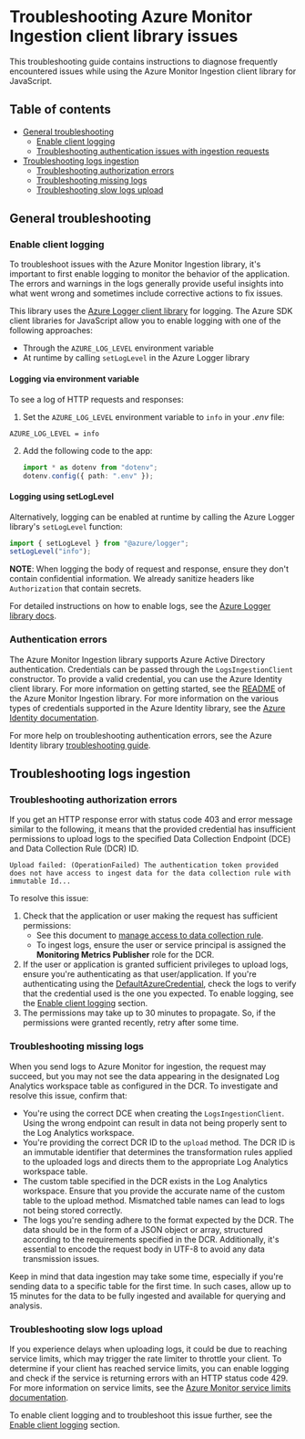 # Troubleshooting Azure Monitor Ingestion client library issues

This troubleshooting guide contains instructions to diagnose frequently encountered issues while using the Azure Monitor Ingestion client library for JavaScript.

## Table of contents

* [General troubleshooting](#general-troubleshooting)
    * [Enable client logging](#enable-client-logging)
    * [Troubleshooting authentication issues with ingestion requests](#authentication-errors)
* [Troubleshooting logs ingestion](#troubleshooting-logs-ingestion)
    * [Troubleshooting authorization errors](#troubleshooting-authorization-errors)
    * [Troubleshooting missing logs](#troubleshooting-missing-logs)
    * [Troubleshooting slow logs upload](#troubleshooting-slow-logs-upload)

## General troubleshooting

### Enable client logging

To troubleshoot issues with the Azure Monitor Ingestion library, it's important to first enable logging to monitor the behavior of the application. The errors and warnings in the logs generally provide useful insights into what went wrong and sometimes include corrective actions to fix issues.

This library uses the [Azure Logger client library](https://github.com/Azure/azure-sdk-for-js/tree/main/sdk/core/logger) for logging. The Azure SDK client libraries for JavaScript allow you to enable logging with one of the following approaches:

- Through the `AZURE_LOG_LEVEL` environment variable
- At runtime by calling `setLogLevel` in the Azure Logger library

#### Logging via environment variable

To see a log of HTTP requests and responses:

 1. Set the `AZURE_LOG_LEVEL` environment variable to `info` in your *.env* file:

   ```text
   AZURE_LOG_LEVEL = info
   ```
2. Add the following code to the app:

   ```ts
   import * as dotenv from "dotenv";
   dotenv.config({ path: ".env" });
   ```

#### Logging using setLogLevel

Alternatively, logging can be enabled at runtime by calling the Azure Logger library's `setLogLevel` function:

```ts
import { setLogLevel } from "@azure/logger";
setLogLevel("info");
```

**NOTE**: When logging the body of request and response, ensure they don't contain confidential information. We already sanitize headers like `Authorization` that contain secrets.

For detailed instructions on how to enable logs, see the [Azure Logger library docs](https://github.com/Azure/azure-sdk-for-js/tree/main/sdk/core/logger).

### Authentication errors

The Azure Monitor Ingestion library supports Azure Active Directory authentication. Credentials can be passed through the `LogsIngestionClient` constructor. To provide a valid credential, you can use the Azure Identity client library. For more information on getting started, see the [README](https://github.com/Azure/azure-sdk-for-js/tree/main/sdk/monitor/monitor-ingestion#authenticate-the-client) of the Azure Monitor Ingestion library. For more information on the various types of credentials supported in the Azure Identity library, see the [Azure Identity documentation](https://learn.microsoft.com/javascript/api/overview/azure/identity-readme?view=azure-node-latest).

For more help on troubleshooting authentication errors, see the Azure Identity library [troubleshooting guide](https://aka.ms/azsdk/js/identity/troubleshoot).

## Troubleshooting logs ingestion

### Troubleshooting authorization errors

If you get an HTTP response error with status code 403 and error message similar to the following, it means that the provided credential has insufficient permissions to upload logs to the specified Data Collection Endpoint (DCE) and Data Collection Rule (DCR) ID.

```text
Upload failed: (OperationFailed) The authentication token provided does not have access to ingest data for the data collection rule with immutable Id...
```

To resolve this issue:

1. Check that the application or user making the request has sufficient permissions:
   * See this document to [manage access to data collection rule][dcr_role_permissions].
   * To ingest logs, ensure the user or service principal is assigned the **Monitoring Metrics Publisher** role for the DCR.
1. If the user or application is granted sufficient privileges to upload logs, ensure you're authenticating as that user/application. If you're authenticating using the [DefaultAzureCredential](https://github.com/Azure/azure-sdk-for-js/blob/main/sdk/identity/identity/README.md#authenticating-with-defaultazurecredential), check the logs to verify that the credential used is the one you expected. To enable logging, see the [Enable client logging](#enable-client-logging) section.
1. The permissions may take up to 30 minutes to propagate. So, if the permissions were granted recently, retry after some time.

### Troubleshooting missing logs

When you send logs to Azure Monitor for ingestion, the request may succeed, but you may not see the data appearing in the designated Log Analytics workspace table as configured in the DCR. To investigate and resolve this issue, confirm that:

* You're using the correct DCE when creating the `LogsIngestionClient`. Using the wrong endpoint can result in data not being properly sent to the Log Analytics workspace.
* You're providing the correct DCR ID to the `upload` method. The DCR ID is an immutable identifier that determines the transformation rules applied to the uploaded logs and directs them to the appropriate Log Analytics workspace table.
* The custom table specified in the DCR exists in the Log Analytics workspace. Ensure that you provide the accurate name of the custom table to the upload method. Mismatched table names can lead to logs not being stored correctly.
* The logs you're sending adhere to the format expected by the DCR. The data should be in the form of a JSON object or array, structured according to the requirements specified in the DCR. Additionally, it's essential to encode the request body in UTF-8 to avoid any data transmission issues.

Keep in mind that data ingestion may take some time, especially if you're sending data to a specific table for the first time. In such cases, allow up to 15 minutes for the data to be fully ingested and available for querying and analysis.

### Troubleshooting slow logs upload

If you experience delays when uploading logs, it could be due to reaching service limits, which may trigger the rate limiter to throttle your client. To determine if your client has reached service limits, you can enable logging and check if the service is returning errors with an HTTP status code 429. For more information on service limits, see the [Azure Monitor service limits documentation][ingestion_service_limits].

To enable client logging and to troubleshoot this issue further, see the [Enable client logging](#enable-client-logging) section.

<!-- LINKS -->
[azure_core_config]: https://github.com/Azure/azure-sdk-for-python/blob/main/sdk/core/azure-core/README.md#configurations
[data_collection_rule]: https://learn.microsoft.com/azure/azure-monitor/essentials/data-collection-rule-overview
[data_collection_rule_structure]: https://learn.microsoft.com/azure/azure-monitor/essentials/data-collection-rule-structure
[dcr_immutable_id]: https://learn.microsoft.com/azure/azure-monitor/logs/tutorial-logs-ingestion-portal#collect-information-from-the-dcr
[dcr_role_permissions]: https://learn.microsoft.com/azure/azure-monitor/logs/tutorial-logs-ingestion-portal#assign-permissions-to-the-dcr
[ingestion_service_limits]: https://learn.microsoft.com/azure/azure-monitor/service-limits#logs-ingestion-api